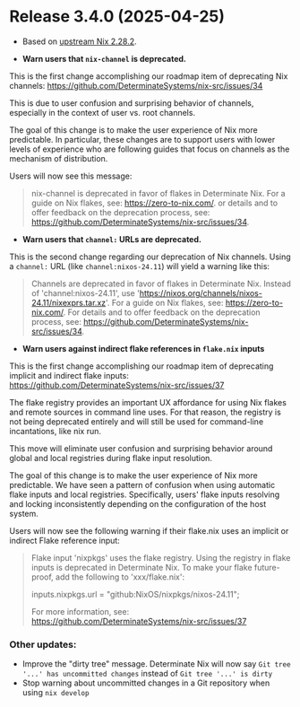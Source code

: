 # Release 3.4.0 (2025-04-25)

* Based on [upstream Nix 2.28.2](../release-notes/rl-2.28.md).

* **Warn users that `nix-channel` is deprecated.**

This is the first change accomplishing our roadmap item of deprecating Nix channels: https://github.com/DeterminateSystems/nix-src/issues/34

This is due to user confusion and surprising behavior of channels, especially in the context of user vs. root channels.

The goal of this change is to make the user experience of Nix more predictable.
In particular, these changes are to support users with lower levels of experience who are following guides that focus on channels as the mechanism of distribution.

Users will now see this message:

> nix-channel is deprecated in favor of flakes in Determinate Nix. For a guide on Nix flakes, see: https://zero-to-nix.com/.  or details and to offer feedback on the deprecation process, see: https://github.com/DeterminateSystems/nix-src/issues/34.


* **Warn users that `channel:` URLs are deprecated.**

This is the second change regarding our deprecation of Nix channels.
Using a `channel:` URL (like `channel:nixos-24.11`) will yield a warning like this:

> Channels are deprecated in favor of flakes in Determinate Nix. Instead of 'channel:nixos-24.11', use 'https://nixos.org/channels/nixos-24.11/nixexprs.tar.xz'. For a guide on Nix flakes, see: https://zero-to-nix.com/. For details and to offer feedback on the deprecation process, see: https://github.com/DeterminateSystems/nix-src/issues/34.

* **Warn users against indirect flake references in `flake.nix` inputs**

This is the first change accomplishing our roadmap item of deprecating implicit and indirect flake inputs: https://github.com/DeterminateSystems/nix-src/issues/37

The flake registry provides an important UX affordance for using Nix flakes and remote sources in command line uses.
For that reason, the registry is not being deprecated entirely and will still be used for command-line incantations, like nix run.

This move will eliminate user confusion and surprising behavior around global and local registries during flake input resolution.

The goal of this change is to make the user experience of Nix more predictable.
We have seen a pattern of confusion when using automatic flake inputs and local registries.
Specifically, users' flake inputs resolving and locking inconsistently depending on the configuration of the host system.

Users will now see the following warning if their flake.nix uses an implicit or indirect Flake reference input:

> Flake input 'nixpkgs' uses the flake registry. Using the registry in flake inputs is deprecated in Determinate Nix. To make your flake future-proof, add the following to 'xxx/flake.nix':
>
>  inputs.nixpkgs.url = "github:NixOS/nixpkgs/nixos-24.11";
>
> For more information, see: https://github.com/DeterminateSystems/nix-src/issues/37


### Other updates:
* Improve the "dirty tree" message. Determinate Nix will now say `Git tree '...' has uncommitted changes` instead of `Git tree '...' is dirty`
* Stop warning about uncommitted changes in a Git repository when using `nix develop`
